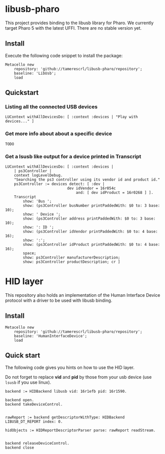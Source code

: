 # libusb-pharo

This project provides binding to the libusb library for Pharo. We currently target Pharo 5 with the latest UFFI. There are no stable version yet.

## Install

Execute the following code snippet to install the package:

~~~
Metacello new
    repository: 'github://tamerescrl/libusb-pharo/repository';
    baseline: 'LibUsb';
    load
~~~


## Quickstart

### Listing all the connected USB devices
```
LUContext withAllDevicesDo: [ :context :devices | "Play with devices..." ]
```

### Get more info about about a specific device

`TODO`

### Get a lsusb like output for a device printed in Transcript
```
LUContext withAllDevicesDo: [ :context :devices |
    | ps3Controller |
    context logLevelDebug.
    "Searching the ps3 controller using its vendor id and product id."
    ps3Controller := devices detect: [ :dev |
                            dev idVendor = 16r054c
                                and: [ dev idProduct = 16r0268 ] ].
    Transcript
        show: 'Bus ';
        show: (ps3Controller busNumber printPaddedWith: $0 to: 3 base: 10);
        show: ' Device ';
        show: (ps3Controller address printPaddedWith: $0 to: 3 base: 10);
        show: ': ID ';
        show: (ps3Controller idVendor printPaddedWith: $0 to: 4 base: 16);
        show: ':';
        show: (ps3Controller idProduct printPaddedWith: $0 to: 4 base: 16);
        space;
        show: ps3Controller manufacturerDescription;
        show: ps3Controller productDescription; cr ]
```

# HID layer
This repository also holds an implementation of the Human Interface Device protocol with a driver to be used with libusb binding.

## Install
```
Metacello new
    repository: 'github://tamerescrl/libusb-pharo/repository';
    baseline: 'HumanInterfaceDevice';
    load

```

## Quick start
The following code gives you hints on how to use the HID layer.

Do not forget to replace **vid** and **pid** by those from your usb device (use `lsusb` if you use linux).
```
backend := HIDBackend libusb vid: 16r1efb pid: 16r1590.
                
backend open.
backend takeDeviceControl.


rawReport := backend getDescriptorWithType: HIDBackend LIBUSB_DT_REPORT index: 0.

hidObjects := HIDReportDescriptorParser parse: rawReport readStream.


backend releaseDeviceControl.
backend close
```
